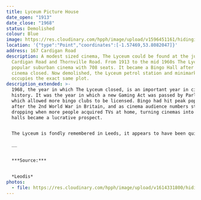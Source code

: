```yaml
---
title: Lyceum Picture House
date_open: "1913"
date_close: "1968"
status: Demolished
colour: Blue
image: https://res.cloudinary.com/hpph/image/upload/v1596451161/hidinginplainsight/lyceumpicturehouse.svg
location: '{"type":"Point","coordinates":[-1.57469,53.8082047]}'
address: 167 Cardigan Road
description: A modest sized cinema, The Lyceum could be found at the junction of
  Cardigan Road and Thornville Road. From 1913 to the mid 1960s The Lyceum was a
  popular suburban cinema with 708 seats. It became a Bingo Hall after the
  cinema closed. Now demolished, the Lyceum petrol station and minimarket now
  occupies the exact same plot.
description_extended: >-
  1968, the year in which The Lyceum closed, is an important year in cinema
  history. It was the year in which a new Gaming Act was passed by Parliament,
  which allowed more bingo clubs to be licensed. Bingo had hit peak popularity
  after the 2nd World War in Britain, and as cinema audience numbers started
  dropping when more people acquired TVs at home, turning cinemas into bingo
  halls became a lucrative prospect.


  The Lyceum is fondly remembered in Leeds, it appears to have been quite distinctive during its heyday, especially for a nice fragrance inside the auditorium and a stripy canopy outside.

  __


  ***Source:***


  *Leodis*
photos:
  - file: https://res.cloudinary.com/hpph/image/upload/v1614331800/hidinginplainsight/img323b_Lyceum_1.jpg
---
```

